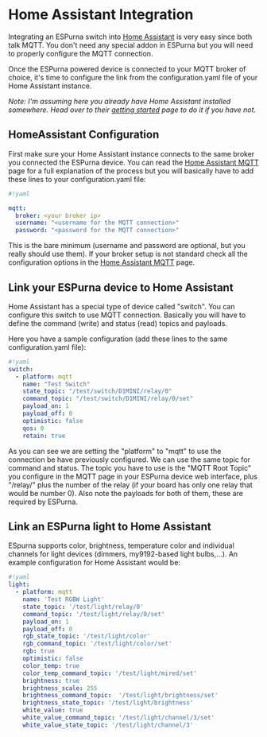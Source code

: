 # Home Assistant Integration 

Integrating an ESPurna switch into [Home Assistant](https://home-assistant.io/) is very easy since both talk MQTT. You don't need any special addon in ESPurna but you will need to properly configure the MQTT connection.

Once the ESPurna powered device is connected to your MQTT broker of choice, it's time to configure the link from the configuration.yaml file of your Home Assistant instance.

*Note: I'm assuming here you already have Home Assistant installed somewhere. Head over to their [getting started](https://home-assistant.io/getting-started/) page to do it if you have not.*

## HomeAssistant Configuration 

First make sure your Home Assistant instance connects to the same broker you connected the ESPurna device. You can read the [Home Assistant MQTT](https://home-assistant.io/components/mqtt/) page for a full explanation of the process but you will basically have to add these lines to your configuration.yaml file:


```yaml
#!yaml

mqtt:
  broker: <your broker ip>
  username: "<username for the MQTT connection>"
  password: "<password for the MQTT connection>"

```

This is the bare minimum (username and password are optional, but you really should use them). If your broker setup is not standard check all the configuration options in the [Home Assistant MQTT](https://home-assistant.io/components/mqtt/) page.

## Link your ESPurna device to Home Assistant 

Home Assistant has a special type of device called "switch". You can configure this switch to use MQTT connection. Basically you will have to define the command (write) and status (read) topics and payloads.

Here you have a sample configuration (add these lines to the same configuration.yaml file):


```yaml
#!yaml
switch:
  - platform: mqtt
    name: "Test Switch"
    state_topic: "/test/switch/D1MINI/relay/0"
    command_topic: "/test/switch/D1MINI/relay/0/set"
    payload_on: 1
    payload_off: 0
    optimistic: false
    qos: 0
    retain: true

```

As you can see we are setting the "platform" to "mqtt" to use the connection be have previously configured. We can use the same topic for command and status. The topic you have to use is the "MQTT Root Topic" you configure in the MQTT page in your ESPurna device web interface, plus "/relay/" plus the number of the relay (if your board has only one relay that would be number 0). Also note the payloads for both of them, these are required by ESPurna.

## Link an ESPurna light to Home Assistant ##

ESpurna supports color, brightness, temperature color and individual channels for light devices (dimmers, my9192-based light bulbs,...). An example configuration for Home Assistant would be:

```yaml
#!yaml
light:
  - platform: mqtt
    name: 'Test RGBW Light'
    state_topic: '/test/light/relay/0'
    command_topic: '/test/light/relay/0/set'
    payload_on: 1
    payload_off: 0
    rgb_state_topic: '/test/light/color'
    rgb_command_topic: '/test/light/color/set'
    rgb: true
    optimistic: false
    color_temp: true
    color_temp_command_topic: '/test/light/mired/set'
    brightness: true
    brightness_scale: 255
    brightness_command_topic:  '/test/light/brightness/set'
    brightness_state_topic: '/test/light/brightness'
    white_value: true
    white_value_command_topic: '/test/light/channel/3/set'
    white_value_state_topic: '/test/light/channel/3'
```